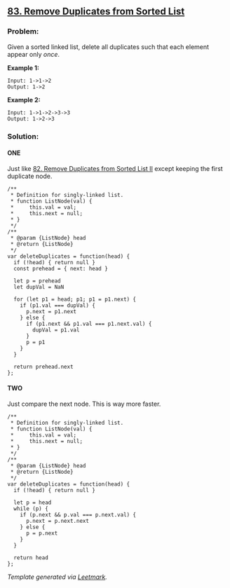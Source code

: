 [83. Remove Duplicates from Sorted List](https://leetcode.com/problems/remove-duplicates-from-sorted-list/description/)
-----------------------------------------------------------------------------------------------------------------------

### Problem:

Given a sorted linked list, delete all duplicates such that each element appear only *once*.

**Example 1:**

    Input: 1->1->2
    Output: 1->2

**Example 2:**

    Input: 1->1->2->3->3
    Output: 1->2->3

### Solution:

#### ONE

Just like [82. Remove Duplicates from Sorted List II](./082.%20Remove%20Duplicates%20from%20Sorted%20List%20II.md) except keeping the first duplicate node.

    /**
     * Definition for singly-linked list.
     * function ListNode(val) {
     *     this.val = val;
     *     this.next = null;
     * }
     */
    /**
     * @param {ListNode} head
     * @return {ListNode}
     */
    var deleteDuplicates = function(head) {
      if (!head) { return null }
      const prehead = { next: head }

      let p = prehead
      let dupVal = NaN

      for (let p1 = head; p1; p1 = p1.next) {
        if (p1.val === dupVal) {
          p.next = p1.next
        } else {
          if (p1.next && p1.val === p1.next.val) {
            dupVal = p1.val
          }
          p = p1
        }
      }

      return prehead.next
    };

#### TWO

Just compare the next node. This is way more faster.

    /**
     * Definition for singly-linked list.
     * function ListNode(val) {
     *     this.val = val;
     *     this.next = null;
     * }
     */
    /**
     * @param {ListNode} head
     * @return {ListNode}
     */
    var deleteDuplicates = function(head) {
      if (!head) { return null }

      let p = head
      while (p) {
        if (p.next && p.val === p.next.val) {
          p.next = p.next.next
        } else {
          p = p.next
        }
      }

      return head
    };

*Template generated via [Leetmark](https://github.com/crimx/crx-leetmark).*
